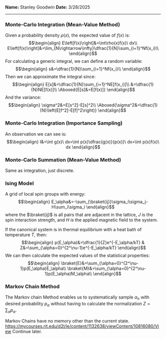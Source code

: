 **Name:** Stanley Goodwin
**Date:** 3/28/2025

---

### Monte-Carlo Integration (Mean-Value Method)
Given a probability density $\rho(x)$, the expected value of $f(x)$ is:
$$\begin{align}
E\left[f(x)\right]&=\int\rho(x)f(x)\ dx\\
E\left[f(x)\right]&=\lim_{N\rightarrow\infty}\dfrac{1}{N}\sum_{i=1}^Nf(x_i)\\
\end{align}$$
For calculating a generic integral, we can define a random variable:
$$\begin{align}
s&=\dfrac{1}{N}\sum_{i=1}^Nf(x_i)\\
\end{align}$$
Then we can approximate the integral since:
$$\begin{align}
E[s]&=\dfrac{1}{N}\sum_{i=1}^NE[f(x_i)]\\
&=\dfrac{1}{N}NE[f(x)]\\
\Aboxed{E[s]&=E[f(x)]}
\end{align}$$
And the variance:
$$\begin{align}
\sigma^2&=E[s^2]-E[s]^2\\
\Aboxed{\sigma^2&=\dfrac{1}{N}\left(E[f^2]-E[f]^2\right)}
\end{align}$$
### Monte-Carlo Integration (Importance Sampling)
An observation we can see is:
$$\begin{align}
I&=\int g(x)\ dx=\int p(x)\dfrac{g(x)}{p(x)}\ dx=\int p(x)f(x)\ dx
\end{align}$$

### Monte-Carlo Summation (Mean-Value Method)
Same as integration, just discrete.


### Ising Model
A grid of local spin groups with energy:
$$\begin{align}
E_\alpha&=-\sum_{\braket{ij}}\sigma_i\sigma_j-H\sum_i\sigma_i
\end{align}$$
where the $\braket{ij}$ is all pairs that are adjacent in the lattice, $J$ is the spin interaction strength, and $H$ is the applied magnetic field to the system.

If the canonical system is in thermal equilibrium with a heat bath of temperature $T$, then:
$$\begin{align}
p(E_\alpha)&=\dfrac{1}{Z}e^{-E_\alpha/kT} & Z&=\sum_{\alpha=0}^{2^\nu-1}e^{-E_\alpha/kT}
\end{align}$$
We can then calculate the expected values of the statistical properties:
$$\begin{align}
\braket{E}&=\sum_{\alpha=0}^{2^\nu-1}p(E_\alpha)E_\alpha\\
\braket{M}&=\sum_{\alpha=0}^{2^\nu-1}p(E_\alpha)M_\alpha\\
\end{align}$$
### Markov Chain Method
The Markov chain Method enables us to systematically sample $\alpha_n$ with desired probability $p_\alpha$ without having to calculate the normalization $Z=\sum_\alpha p_\alpha$.

Markov Chains have no memory other than the current state.
https://mycourses.rit.edu/d2l/le/content/1132638/viewContent/10816080/View
Continue later.
